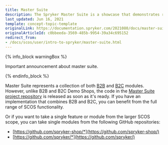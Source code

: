 ```yaml
---
title: Master Suite
description: The Spryker Master Suite is a showcase that demonstrates ready-to-use B2C-specific and B2B-specific Spryker features in a live implementation.
last_updated: Jun 16, 2021
template: concept-topic-template
originalLink: https://documentation.spryker.com/2021080/docs/master-suite
originalArticleId: c0bbeeda-3569-485b-9954-39a34c695152
redirect_from:
- /docs/scos/user/intro-to-spryker/master-suite.html
---
```



{% info_block warningBox %}

Important announcement about master suite.

{% endinfo_block %}


Master Suite represents a collection of both [B2B](/docs/about/all/b2b-suite.html) and [B2C](/docs/about/all/b2c-suite.html) modules. However, unlike B2B and B2C Demo Shops, the code in the [Master Suite project repository](https://github.com/spryker-shop/suite) is released as soon as it's ready. If you have an implementation that combines B2B and B2C, you can benefit from the full range of SCOS functionality.

Or if you want to take a single feature or module from the larger SCOS scope, you can take single modules from the following GitHub repositories:
* [https://github.com/spryker-shop/*](https://github.com/spryker-shop/)
* [https://github.com/spryker/*](https://github.com/spryker/)
